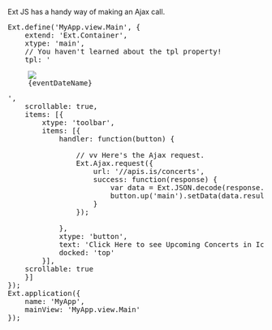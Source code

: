 Ext JS has a handy way of making an Ajax call. 

<pre class="runnable modern">
Ext.define('MyApp.view.Main', {
    extend: 'Ext.Container',
    xtype: 'main',
    // You haven't learned about the tpl property!
    tpl: '<tpl for="."><figure><img src="{imageSource}"><figcaption>{eventDateName}</figcaption></figure></tpl>',
    scrollable: true,
    items: [{
        xtype: 'toolbar',
        items: [{
            handler: function(button) {

                // vv Here's the Ajax request.
                Ext.Ajax.request({
                    url: '//apis.is/concerts',
                    success: function(response) {
                        var data = Ext.JSON.decode(response.responseText);
                        button.up('main').setData(data.results);
                    }
                });

            },
            xtype: 'button',
            text: 'Click Here to see Upcoming Concerts in Iceland',
            docked: 'top'
        }],
    scrollable: true
    }]
});
Ext.application({
    name: 'MyApp',
    mainView: 'MyApp.view.Main'
});

</pre>